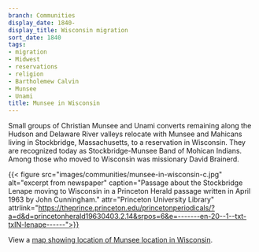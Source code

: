 ```yaml
---
branch: Communities
display_date: 1840-
display_title: Wisconsin migration
sort_date: 1840
tags:
- migration
- Midwest
- reservations
- religion
- Bartholemew Calvin
- Munsee
- Unami
title: Munsee in Wisconsin
---
```


Small groups of Christian Munsee and Unami converts remaining along the Hudson and Delaware River valleys relocate with Munsee and Mahicans living in Stockbridge, Massachusetts, to a reservation in Wisconsin. They are recognized today as Stockbridge-Munsee Band of Mohican Indians. Among those who moved to Wisconsin was missionary David Brainerd.

{{< figure src="images/communities/munsee-in-wisconsin-c.jpg" alt="excerpt from newspaper" caption="Passage about the Stockbridge Lenape moving to Wisconsin in a Princeton Herald passage written in April 1963 by John Cunningham." attr="Princeton University Library" attrlink="https://theprince.princeton.edu/princetonperiodicals/?a=d&d=princetonherald19630403.2.14&srpos=6&e=-------en-20--1--txt-txIN-lenape------">}}

View a [map showing location of Munsee location in Wisconsin](https://commons.wikimedia.org/wiki/File:4015R_Stockbridge_Munsee_Community_Locator_Map.svg#/media/File:4015R_Stockbridge_Munsee_Community_Locator_Map.svg).
